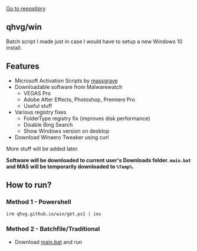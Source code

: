 [Go to repository](https://github.com/qhvg/win)
## qhvg/win
Batch script I made just in case I would have to setup a new Windows 10 install.

## Features

- Microsoft Activation Scripts by [massgrave](https://github.com/massgravel)
- Downloadable software from Malwarewatch
  - VEGAS Pro
  - Adobe After Effects, Photoshop, Premiere Pro
  - Useful stuff
- Various registry fixes
  - FolderType registry fix (improves disk performance)
  - Disable Bing Search
  - Show Windows version on desktop
- Download Winaero Tweaker using curl

More stuff will be added later.

**Software will be downloaded to current user's Downloads folder. `main.bat` and MAS will be temporarily downloaded to `%Temp%`.**

## How to run?
### Method 1 - Powershell
`irm qhvg.github.io/win/get.ps1 | iex`
### Method 2 - Batchfile/Traditional
- Download [main.bat](https://github.com/qhvg/win/blob/main/main.bat) and run
